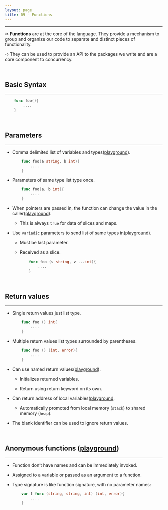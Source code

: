 ```yaml
---
layout: page
title: 09 - Functions
---
```

***

➩ __Functions__ are at the core of the language. They provide a mechanism to group and organize our code to separate and distinct pieces of functionality.

➩ They can be used to provide an API to the packages we write and are a core component to concurrency.

&nbsp;

## Basic Syntax
***

```go
    func foo(){
        ....
    }
```

&nbsp;

## Parameters
***

- Comma delimited list of variables and types([playground](https://play.golang.org/p/SoeZTEgCV4h)).

    ```go
        func foo(a string, b int){
            ....
        }
    ```

- Parameters of same type list type once.

    ```go
        func foo(a, b int){
            ....
        }
    ```
- When pointers are passed in, the function can change the value in the caller([playground](https://play.golang.org/p/H13Srx66yFO)).

  - This is always `true` for data of slices and maps.

- Use `variadic` parameters to send list of same types in([playground](https://play.golang.org/p/db6HYJKqFUf)).

  - Must be last parameter.

  - Received as a slice.

    ```go
        func foo (s string, v ...int){
            ....
        }
    ```
&nbsp;

## Return values
***

- Single return values just list type.

    ```go
        func foo () int{
            ....
        }
    ```
- Multiple return values list types surrounded by parentheses.

    ```go
        func foo () (int, error){
            ....
        }
    ```
- Can use named return values([playground](https://play.golang.org/p/a-91E5mSD_0)).

  - Initializes returned variables.

  - Return using return keyword on its own.

- Can return address of local variables([playground](https://play.golang.org/p/mGjVOxMMbtV).

  - Automatically promoted from local memory (`stack`) to shared memory (`heap`).

- The blank identifier can be used to ignore return values.

&nbsp;

## Anonymous functions ([playground](https://play.golang.org/p/0Zc39_sTM7K))
***

- Function don’t have names and can be Immediately invoked.

- Assigned to a variable or passed as an argument to a function.

- Type signature is like function signature, with no parameter names:

    ```go
        var f func (string, string, int) (int, error){
            ....
        }
    ```
